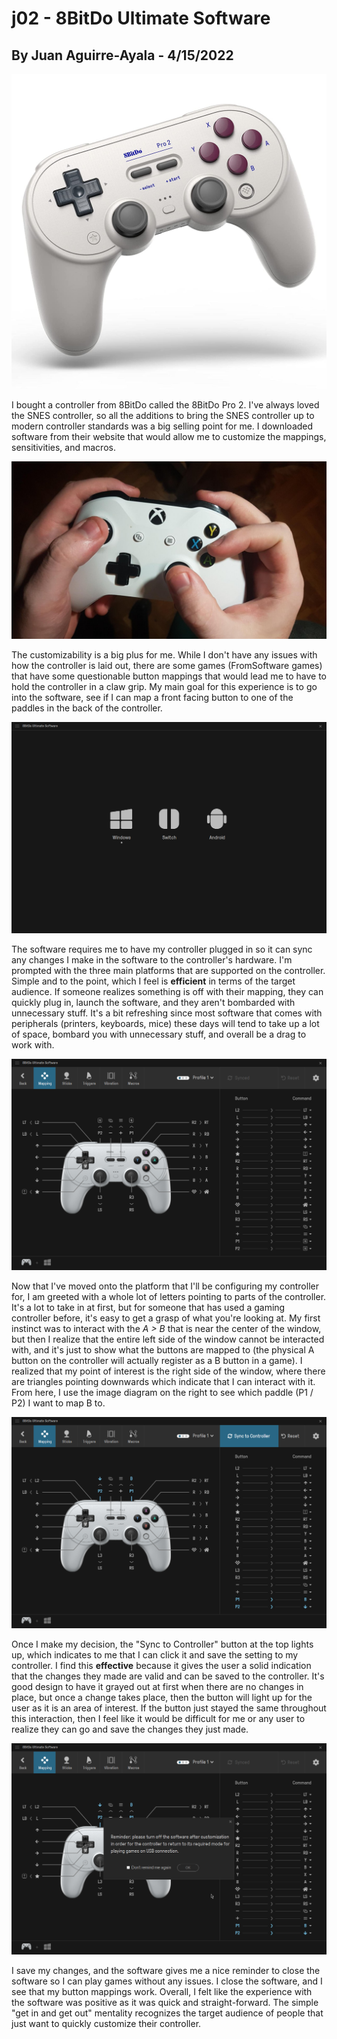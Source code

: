 # j02 - 8BitDo Ultimate Software
## By Juan Aguirre-Ayala - 4/15/2022

![image](../assets/pro2.jpg)

I bought a controller from 8BitDo called the 8BitDo Pro 2. I've always loved the SNES controller, so all the additions to bring the SNES controller up to modern controller standards was a big selling point for me. I downloaded software from their website that would allow me to customize the mappings, sensitivities, and macros. 

![image](../assets/soulsgrip.jpg)

The customizability is a big plus for me. While I don't have any issues with how the controller is laid out, there are some games (FromSoftware games) that have some questionable button mappings that would lead me to have to hold the controller in a claw grip. My main goal for this experience is to go into the software, see if I can map a front facing button to one of the paddles in the back of the controller.

![image](../assets/home.png)

The software requires me to have my controller plugged in so it can sync any changes I make in the software to the controller's hardware. I'm prompted with the three main platforms that are supported on the controller. Simple and to the point, which I feel is **efficient** in terms of the target audience. If someone realizes something is off with their mapping, they can quickly plug in, launch the software, and they aren't bombarded with unnecessary stuff. It's a bit refreshing since most software that comes with peripherals (printers, keyboards, mice) these days will tend to take up a lot of space, bombard you with unnecessary stuff, and overall be a drag to work with. 

![image](../assets/mappings.png)

Now that I've moved onto the platform that I'll be configuring my controller for, I am greeted with a whole lot of letters pointing to parts of the controller. It's a lot to take in at first, but for someone that has used a gaming controller before, it's easy to get a grasp of what you're looking at. My first instinct was to interact with the *A > B* that is near the center of the window, but then I realize that the entire left side of the window cannot be interacted with, and it's just to show what the buttons are mapped to (the physical A button on the controller will actually register as a B button in a game). I realized that my point of interest is the right side of the window, where there are triangles pointing downwards which indicate that I can interact with it. From here, I use the image diagram on the right to see which paddle (P1 / P2) I want to map B to.

![image](../assets/sync.png)

Once I make my decision, the "Sync to Controller" button at the top lights up, which indicates to me that I can click it and save the setting to my controller. I find this **effective** because it gives the user a solid indication that the changes they made are valid and can be saved to the controller. It's good design to have it grayed out at first when there are no changes in place, but once a change takes place, then the button will light up for the user as it is an area of interest. If the button just stayed the same throughout this interaction, then I feel like it would be difficult for me or any user to realize they can go and save the changes they just made.

![image](../assets/saved.png)

I save my changes, and the software gives me a nice reminder to close the software so I can play games without any issues. I close the software, and I see that my button mappings work. Overall, I felt like the experience with the software was positive as it was quick and straight-forward. The simple "get in and get out" mentality recognizes the target audience of people that just want to quickly customize their controller. 
